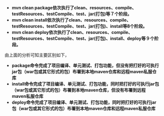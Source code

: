 - **mvn clean package依次执行了clean、resources、compile、testResources、testCompile、test、jar(打包)等７个阶段。**
- **mvn clean install依次执行了clean、resources、compile、testResources、testCompile、test、jar(打包)、install等8个阶段。**
- **mvn clean deploy依次执行了clean、resources、compile、testResources、testCompile、test、jar(打包)、install、deploy等９个阶段。**

由上面的分析可知主要区别如下，

- **package命令完成了项目编译、单元测试、打包功能，但没有把打好的可执行jar包（war包或其它形式的包）布署到本地maven仓库和远程maven私服仓库**
- **install命令完成了项目编译、单元测试、打包功能，同时把打好的可执行jar包（war包或其它形式的包）布署到本地maven仓库，但没有布署到远程maven私服仓库**
- **deploy命令完成了项目编译、单元测试、打包功能，同时把打好的可执行jar包（war包或其它形式的包）布署到本地maven仓库和远程maven私服仓库**